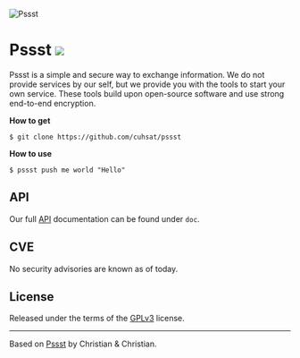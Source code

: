 ![Pssst](http://www.gravatar.org/avatar/2aae9030772d5b59240388522f91468f?s=96)

Pssst [![](https://travis-ci.org/cuhsat/pssst.svg)](https://travis-ci.org/cuhsat/pssst)
=====
Pssst is a simple and secure way to exchange information. We do not provide
services by our self, but we provide you with the tools to start your own
service. These tools build upon open-source software and use strong end-to-end
encryption.

**How to get**
```
$ git clone https://github.com/cuhsat/pssst
```

**How to use**
```
$ pssst push me world "Hello"
```

API
---
Our full [API](/doc/api.md) documentation can be found under `doc`.

CVE
---
No security advisories are known as of today.

License
-------
Released under the terms of the [GPLv3](LICENSE) license.

-----
Based on [Pssst](https://github.com/pssst/pssst) by Christian & Christian.
